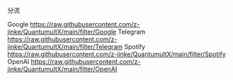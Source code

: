 分流

Google	https://raw.githubusercontent.com/z-jinke/QuantumultX/main/filter/Google
Telegram	https://raw.githubusercontent.com/z-jinke/QuantumultX/main/filter/Telegram
Spotify	https://raw.githubusercontent.com/z-jinke/QuantumultX/main/filter/Spotify
OpenAI	https://raw.githubusercontent.com/z-jinke/QuantumultX/main/filter/OpenAI
